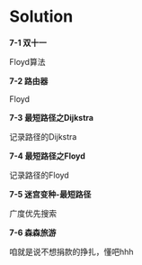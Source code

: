 # Solution

**7-1 双十一**

Floyd算法

**7-2 路由器**

Floyd

**7-3 最短路径之Dijkstra**

记录路径的Dijkstra

**7-4 最短路径之Floyd**

记录路径的Floyd

**7-5 迷宫变种-最短路径**

广度优先搜索

**7-6 森森旅游**

咱就是说不想捐款的挣扎，懂吧hhh